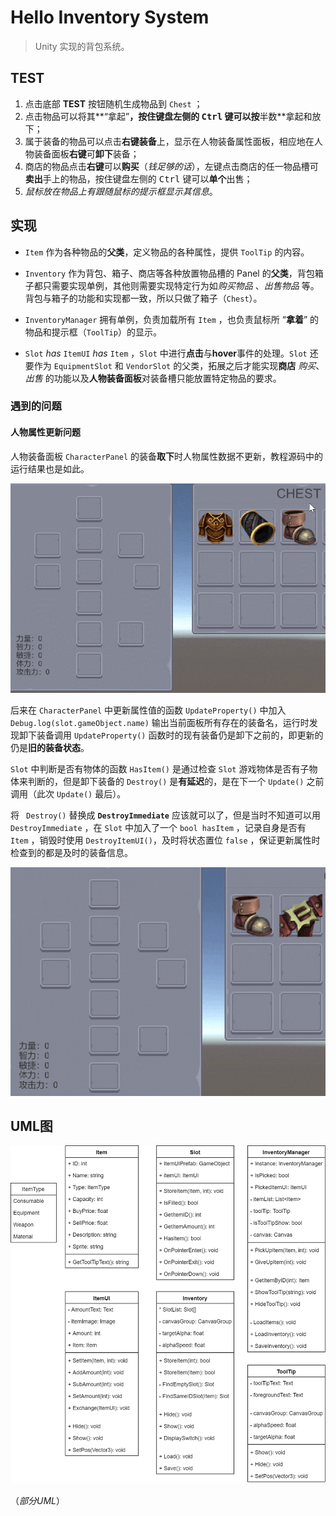 # Hello Inventory System

> Unity 实现的背包系统。

## TEST

1. 点击底部 **TEST** 按钮随机生成物品到 `Chest` ；
2. 点击物品可以将其**“拿起”**，按住键盘左侧的 <kbd>Ctrl</kbd> 键可以按**半数**拿起和放下；
3. 属于装备的物品可以点击**右键装备**上，显示在人物装备属性面板，相应地在人物装备面板**右键**可**卸下**装备；
4. 商店的物品点击**右键**可以**购买**（*钱足够的话*），左键点击商店的任一物品槽可**卖出**手上的物品，按住键盘左侧的 <kbd>Ctrl</kbd> 键可以**单个**出售；
5. *鼠标放在物品上有跟随鼠标的提示框显示其信息*。

## 实现

- `Item` 作为各种物品的**父类**，定义物品的各种属性，提供 `ToolTip` 的内容。

- `Inventory` 作为背包、箱子、商店等各种放置物品槽的 Panel 的**父类**，背包箱子都只需要实现单例，其他则需要实现特定行为如*购买物品* 、*出售物品* 等。背包与箱子的功能和实现都一致，所以只做了箱子（`Chest`）。

- `InventoryManager` 拥有单例，负责加载所有 `Item` ，也负责鼠标所 “**拿着**” 的物品和提示框（`ToolTip`）的显示。

- `Slot` *has* `ItemUI` *has* `Item` ，`Slot` 中进行**点击**与**hover**事件的处理。`Slot` 还要作为 `EquipmentSlot` 和 `VendorSlot` 的父类，拓展之后才能实现**商店** *购买*、*出售* 的功能以及**人物装备面板**对装备槽只能放置特定物品的要求。

### 遇到的问题

#### 人物属性更新问题

人物装备面板 `CharacterPanel` 的装备**取下**时人物属性数据不更新，教程源码中的运行结果也是如此。

![人物属性更新延迟](README/人物属性更新延迟.gif)

后来在 `CharacterPanel` 中更新属性值的函数 `UpdateProperty()` 中加入 `Debug.log(slot.gameObject.name)` 输出当前面板所有存在的装备名，运行时发现卸下装备调用 `UpdateProperty()` 函数时的现有装备仍是卸下之前的，即更新的仍是**旧的装备状态**。

`Slot` 中判断是否有物体的函数 `HasItem()` 是通过检查 `Slot` 游戏物体是否有子物体来判断的，但是卸下装备的 `Destroy()` 是**有延迟**的，是在下一个 `Update()` 之前调用（此次 `Update()` 最后）。

将 ` Destroy()` 替换成 **`DestroyImmediate`** 应该就可以了，但是当时不知道可以用 `DestroyImmediate` ，在 `Slot` 中加入了一个 `bool hasItem` ，记录自身是否有 `Item` ，销毁时使用 `DestroyItemUI()`，及时将状态置位 `false` ，保证更新属性时检查到的都是及时的装备信息。

![人物属性更新修复后](README/人物属性更新修复后.gif)

## UML图

![UML图](README/UML.png)

（*部分UML*）

